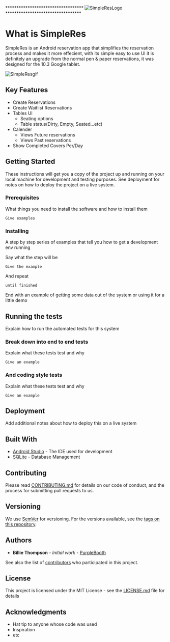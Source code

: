 *********************************** ![SimpleResLogo](https://user-images.githubusercontent.com/55335888/70025684-c0e2e280-156b-11ea-9917-9ddbf615b1a9.png)********************************** 
# What is SimpleRes

SimpleRes is an Android reservation app that simplifies the reservation process and makes it more effecient, with its simple easy to use UI it is definitely an upgrade from the normal pen & paper reservations, 
it was designed for the 10.3 Google tablet.

![SimpleResgif](https://user-images.githubusercontent.com/55335888/70040039-d9152a80-1588-11ea-86e3-afbaeaebfcf1.gif)

## Key Features

- Create Reservations
- Create Waitlist Reservations
- Tables UI
  - Seating options
  - Table status(Dirty, Empty, Seated...etc)
- Calender
  - Views Future reservations
  - Views Past reservations
- Show Completed Covers Per/Day
## Getting Started

These instructions will get you a copy of the project up and running on your local machine for development and testing purposes. See deployment for notes on how to deploy the project on a live system.

### Prerequisites

What things you need to install the software and how to install them

```
Give examples
```

### Installing

A step by step series of examples that tell you how to get a development env running

Say what the step will be

```
Give the example
```

And repeat

```
until finished
```

End with an example of getting some data out of the system or using it for a little demo

## Running the tests

Explain how to run the automated tests for this system

### Break down into end to end tests

Explain what these tests test and why

```
Give an example
```

### And coding style tests

Explain what these tests test and why

```
Give an example
```

## Deployment

Add additional notes about how to deploy this on a live system

## Built With

* [Android Studio](https://developer.android.com/docs) - The IDE used for development
* [SQLite](https://www.sqlite.org/download.html) - Database Management

## Contributing

Please read [CONTRIBUTING.md](https://gist.github.com/PurpleBooth/b24679402957c63ec426) for details on our code of conduct, and the process for submitting pull requests to us.

## Versioning

We use [SemVer](http://semver.org/) for versioning. For the versions available, see the [tags on this repository](https://github.com/your/project/tags). 

## Authors

* **Billie Thompson** - *Initial work* - [PurpleBooth](https://github.com/PurpleBooth)

See also the list of [contributors](https://github.com/your/project/contributors) who participated in this project.

## License

This project is licensed under the MIT License - see the [LICENSE.md](LICENSE.md) file for details

## Acknowledgments

* Hat tip to anyone whose code was used
* Inspiration
* etc
